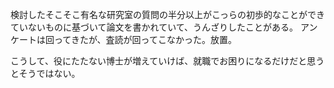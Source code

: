 検討したそこそこ有名な研究室の質問の半分以上がこっらの初歩的なことができていないものに基づいて論文を書かれていて、うんざりしたことがある。
アンケートは回ってきたが、査読が回ってこなかった。放置。

こうして、役にたたない博士が増えていけば、就職でお困りになるだけだと思うとそうではない。
